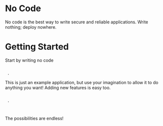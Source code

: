 # No Code

No code is the best way to write secure and reliable applications. Write nothing; deploy nowhere. 

# Getting Started

Start by writing no code 

``` 

‏‏‎ ‎.

```

This is just an example application, but use your imagination to allow it to do anything you want! Adding new features is easy too. 

```

‏‏‎ ‎.

   ‎
```

The possibilities are endless!
